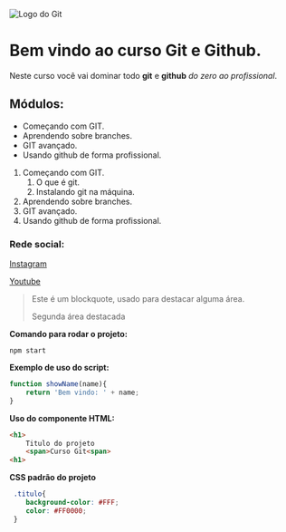![Logo do Git](https://sujeitoprogramador.com/wp-content/uploads/2021/04/gitimage.png)
# Bem vindo ao curso Git e Github.
Neste curso você vai dominar todo **git** e **github** _do zero ao profissional_.

## Módulos:
* Começando com GIT.
* Aprendendo sobre branches.
* GIT avançado.
* Usando github de forma profissional.

1. Começando com GIT.
    1. O que é git.
    2. Instalando git na máquina.
2. Aprendendo sobre branches.
3. GIT avançado.
4. Usando github de forma profissional.
### Rede social:
[Instagram](https://instagram.com/sujeitoprogramador)

[Youtube](https://youtube.com/sujeitoprogramador)

>Este é um blockquote, usado para destacar alguma área.
>
>Segunda área destacada

**Comando para rodar o projeto:**

```
npm start
```

**Exemplo de uso do script:**

```js
function showName(name){
    return 'Bem vindo: ' + name;
}
```

**Uso do componente HTML:**

```html
<h1>
    Titulo do projeto
    <span>Curso Git<span>
<h1>
```

**CSS padrão do projeto**
```css
 .titulo{
    background-color: #FFF;
    color: #FF0000;
 }

```